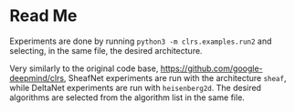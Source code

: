 # Read Me

Experiments are done by running
`python3 -m clrs.examples.run2`
and selecting, in the same file, the desired architecture. 

Very similarly to the original code base, https://github.com/google-deepmind/clrs, SheafNet experiments are run with the architecture `sheaf`, while DeltaNet experiments are run with `heisenberg2d`.
The desired algorithms are selected from the algorithm list in the same file.
